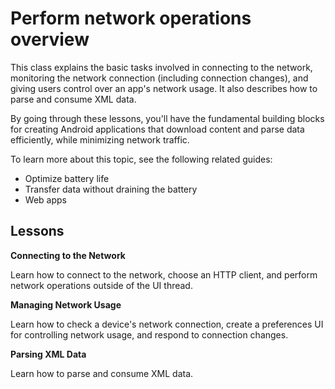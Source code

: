 # Perform network operations overview

This class explains the basic tasks involved in connecting to the network, monitoring the network connection (including connection changes), and giving users control over an app's network usage. It also describes how to parse and consume XML data.

By going through these lessons, you'll have the fundamental building blocks for creating Android applications that download content and parse data efficiently, while minimizing network traffic.

To learn more about this topic, see the following related guides:

*   Optimize battery life
*   Transfer data without draining the battery
*   Web apps

Lessons
-------

**Connecting to the Network**

Learn how to connect to the network, choose an HTTP client, and perform network operations outside of the UI thread.

**Managing Network Usage**

Learn how to check a device's network connection, create a preferences UI for controlling network usage, and respond to connection changes.

**Parsing XML Data**

Learn how to parse and consume XML data.